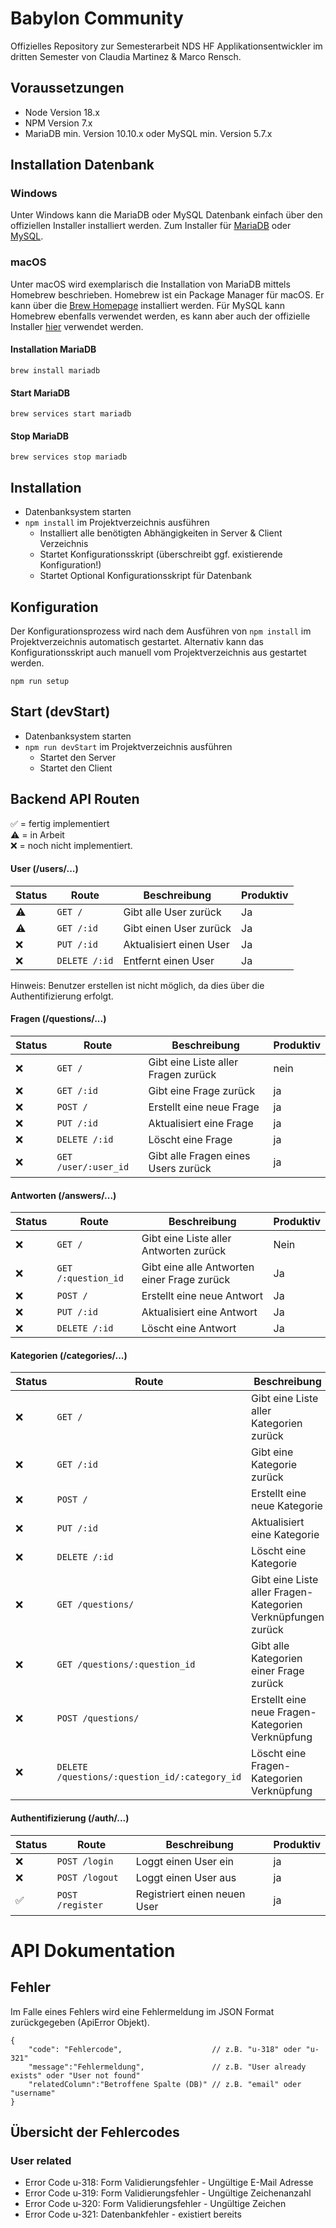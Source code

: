 # Babylon Community
Offizielles Repository zur Semesterarbeit NDS HF Applikationsentwickler im dritten Semester von Claudia Martinez &amp; Marco Rensch.

## Voraussetzungen
- Node Version 18.x
- NPM Version 7.x
- MariaDB min. Version 10.10.x oder MySQL min. Version 5.7.x

## Installation Datenbank
### Windows
Unter Windows kann die MariaDB oder MySQL Datenbank einfach über den offiziellen Installer installiert werden.
Zum Installer für [MariaDB](https://downloads.mariadb.org/mariadb/) oder [MySQL](https://dev.mysql.com/downloads/mysql/).

### macOS
Unter macOS wird exemplarisch die Installation von MariaDB mittels Homebrew beschrieben.
Homebrew ist ein Package Manager für macOS. Er kann über die [Brew Homepage](https://brew.sh/) installiert werden.
Für MySQL kann Homebrew ebenfalls verwendet werden, es kann aber auch der offizielle Installer [hier](https://dev.mysql.com/downloads/mysql/) verwendet werden.

#### Installation MariaDB
```
brew install mariadb
```
#### Start MariaDB
```
brew services start mariadb
```
#### Stop MariaDB
```
brew services stop mariadb
```


## Installation
- Datenbanksystem starten
- `npm install` im Projektverzeichnis ausführen
    - Installiert alle benötigten Abhängigkeiten in Server & Client Verzeichnis
    - Startet Konfigurationsskript (überschreibt ggf. existierende Konfiguration!)
    - Startet Optional Konfigurationsskript für Datenbank

## Konfiguration
Der Konfigurationsprozess wird nach dem Ausführen von `npm install` im Projektverzeichnis automatisch gestartet.
Alternativ kann das Konfigurationsskript auch manuell vom Projektverzeichnis aus gestartet werden.
```
npm run setup
```

## Start (devStart)
- Datenbanksystem starten
- `npm run devStart` im Projektverzeichnis ausführen
    - Startet den Server
    - Startet den Client

## Backend API Routen
:white_check_mark: = fertig implementiert<br>
:warning: = in Arbeit<br>
:x: = noch nicht implementiert.
#### User (/users/...)
| Status    | Route              | Beschreibung            | Produktiv |
|-----------|--------------------|-------------------------|-----------|
| :warning: | `GET /`       | Gibt alle User zurück   | Ja        |
| :warning: | `GET /:id`    | Gibt einen User zurück  | Ja        |
| :x:       | `PUT /:id`    | Aktualisiert einen User | Ja        |
| :x:       | `DELETE /:id` | Entfernt einen User     | Ja        |

Hinweis: Benutzer erstellen ist nicht möglich, da dies über die Authentifizierung erfolgt.

#### Fragen (/questions/...)
| Status                          | Route                | Beschreibung                                | Produktiv |
|---------------------------------|----------------------|---------------------------------------------|-----------|
| :x:                            | `GET /`   | Gibt eine Liste aller Fragen zurück         | nein      |
| :x:                           | `GET /:id` | Gibt eine Frage zurück                      | ja        |
| :x:                             | `POST /` | Erstellt eine neue Frage                    | ja        |
| :x:                             | `PUT /:id` | Aktualisiert eine Frage                     | ja        |
| :x:                             | `DELETE /:id` | Löscht eine Frage                           | ja        |
|:x:  | `GET /user/:user_id` |Gibt alle Fragen eines Users zurück| ja        |

#### Antworten (/answers/...)
| Status    | Route                     | Beschreibung                                | Produktiv |
|-----------|--------------------------|---------------------------------------------|-----------|
| :x:       | `GET /`             | Gibt eine Liste aller Antworten zurück      | Nein      |
| :x:       | `GET /:question_id` | Gibt eine alle Antworten einer Frage zurück | Ja        |
| :x:       | `POST /`            | Erstellt eine neue Antwort                  | Ja        |
| :x:       | `PUT /:id`          | Aktualisiert eine Antwort                   | Ja        |
| :x:       | `DELETE /:id`       | Löscht eine Antwort                         | Ja        |


#### Kategorien (/categories/...)
| Status | Route                                              | Beschreibung     | Produktiv |
|--------|----------------------------------------------------|------------------|-----------|
| :x:    | `GET /`                                       | Gibt eine Liste aller Kategorien zurück | nein      |
| :x:    | `GET /:id`                                    | Gibt eine Kategorie zurück | ja        |
| :x:    | `POST /`                                      | Erstellt eine neue Kategorie | ja        |
| :x:    | `PUT /:id`                                    | Aktualisiert eine Kategorie | ja        |
| :x:    | `DELETE /:id`                                 |Löscht eine Kategorie| ja        |
| :x:    | `GET /questions/`                             | Gibt eine Liste aller Fragen-Kategorien Verknüpfungen zurück | nein      |
| :x:    | `GET /questions/:question_id`                 | Gibt alle Kategorien einer Frage zurück | ja        |
| :x:    | `POST /questions/`                            | Erstellt eine neue Fragen-Kategorien Verknüpfung| ja        |
| :x:  | `DELETE /questions/:question_id/:category_id` | Löscht eine Fragen-Kategorien Verknüpfung     | ja        |

#### Authentifizierung (/auth/...)
| Status | Route                                              | Beschreibung                 | Produktiv |
|-------|----------------------------------------------------|------------------------------|-----------|
| :x:   | `POST /login`                                 | Loggt einen User ein         | ja |
| :x:   | `POST /logout`                                | Loggt einen User aus         | ja |
| :white_check_mark:    | `POST /register`                              | Registriert einen neuen User | ja |


# API Dokumentation
## Fehler
Im Falle eines Fehlers wird eine Fehlermeldung im JSON Format zurückgegeben (ApiError Objekt).
```
{
    "code": "Fehlercode",                    // z.B. "u-318" oder "u-321"
    "message":"Fehlermeldung",               // z.B. "User already exists" oder "User not found"
    "relatedColumn":"Betroffene Spalte (DB)" // z.B. "email" oder "username"
}
```
## Übersicht der Fehlercodes
### User related
- Error Code u-318: Form Validierungsfehler - Ungültige E-Mail Adresse
- Error Code u-319: Form Validierungsfehler - Ungültige Zeichenanzahl
- Error Code u-320: Form Validierungsfehler - Ungültige Zeichen
- Error Code u-321: Datenbankfehler - existiert bereits
